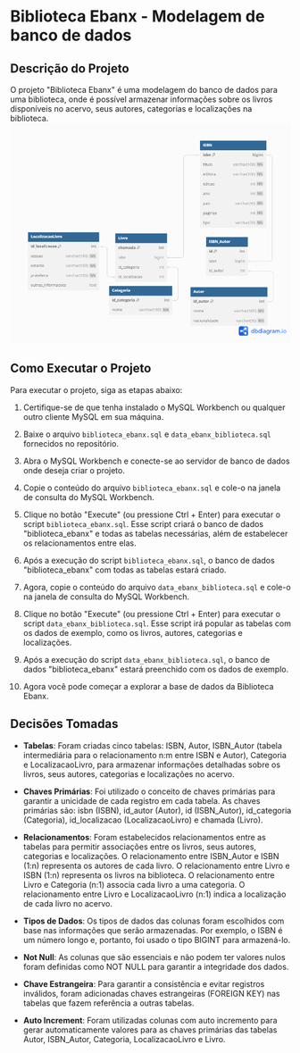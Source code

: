 # Biblioteca Ebanx - Modelagem de banco de dados

## Descrição do Projeto
O projeto "Biblioteca Ebanx" é uma modelagem do banco de dados para uma biblioteca, onde é possível armazenar informações sobre os livros disponíveis no acervo, seus autores, categorias e localizações na biblioteca. 
![Modelagem do Banco de Dados](Model/modelagem_dbdiagram.png)
## Como Executar o Projeto

Para executar o projeto, siga as etapas abaixo:

1. Certifique-se de que tenha instalado o MySQL Workbench ou qualquer outro cliente MySQL em sua máquina.

2. Baixe o arquivo `biblioteca_ebanx.sql` e `data_ebanx_biblioteca.sql` fornecidos no repositório.

3. Abra o MySQL Workbench e conecte-se ao servidor de banco de dados onde deseja criar o projeto.

4. Copie o conteúdo do arquivo `biblioteca_ebanx.sql` e cole-o na janela de consulta do MySQL Workbench.

5. Clique no botão "Execute" (ou pressione Ctrl + Enter) para executar o script `biblioteca_ebanx.sql`. Esse script criará o banco de dados "biblioteca_ebanx" e todas as tabelas necessárias, além de estabelecer os relacionamentos entre elas.

6. Após a execução do script `biblioteca_ebanx.sql`, o banco de dados "biblioteca_ebanx" com todas as tabelas estará criado.

7. Agora, copie o conteúdo do arquivo `data_ebanx_biblioteca.sql` e cole-o na janela de consulta do MySQL Workbench.

8. Clique no botão "Execute" (ou pressione Ctrl + Enter) para executar o script `data_ebanx_biblioteca.sql`. Esse script irá popular as tabelas com os dados de exemplo, como os livros, autores, categorias e localizações.

9. Após a execução do script `data_ebanx_biblioteca.sql`, o banco de dados "biblioteca_ebanx" estará preenchido com os dados de exemplo.

10. Agora você pode começar a explorar a base de dados da Biblioteca Ebanx.

## Decisões Tomadas
- **Tabelas**: Foram criadas cinco tabelas: ISBN, Autor, ISBN_Autor (tabela intermediária para o relacionamento n:m entre ISBN e Autor), Categoria e LocalizacaoLivro, para armazenar informações detalhadas sobre os livros, seus autores, categorias e localizações no acervo.

- **Chaves Primárias**: Foi utilizado o conceito de chaves primárias para garantir a unicidade de cada registro em cada tabela. As chaves primárias são: isbn (ISBN), id_autor (Autor), id (ISBN_Autor), id_categoria (Categoria), id_localizacao (LocalizacaoLivro) e chamada (Livro).

- **Relacionamentos**: Foram estabelecidos relacionamentos entre as tabelas para permitir associações entre os livros, seus autores, categorias e localizações. O relacionamento entre ISBN_Autor e ISBN (1:n) representa os autores de cada livro. O relacionamento entre Livro e ISBN (1:n) representa os livros na biblioteca. O relacionamento entre Livro e Categoria (n:1) associa cada livro a uma categoria. O relacionamento entre Livro e LocalizacaoLivro (n:1) indica a localização de cada livro no acervo.

- **Tipos de Dados**: Os tipos de dados das colunas foram escolhidos com base nas informações que serão armazenadas. Por exemplo, o ISBN é um número longo e, portanto, foi usado o tipo BIGINT para armazená-lo.

- **Not Null**: As colunas que são essenciais e não podem ter valores nulos foram definidas como NOT NULL para garantir a integridade dos dados.

- **Chave Estrangeira**: Para garantir a consistência e evitar registros inválidos, foram adicionadas chaves estrangeiras (FOREIGN KEY) nas tabelas que fazem referência a outras tabelas.

- **Auto Increment**: Foram utilizadas colunas com auto incremento para gerar automaticamente valores para as chaves primárias das tabelas Autor, ISBN_Autor, Categoria, LocalizacaoLivro e Livro.
